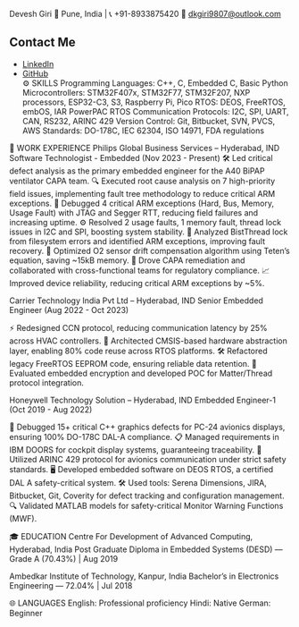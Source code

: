 Devesh Giri
📍 Pune, India | 📞 +91-8933875420 📧 dkgiri9807@outlook.com 
## Contact Me

- [LinkedIn](https://linkedin.com/in/devesh-giri-b684ab164)  
- [GitHub](https://github.com/YOUR_USERNAME)  
⚙️ SKILLS
Programming Languages: C++, C, Embedded C, Basic Python
Microcontrollers: STM32F407x, STM32F77, STM32F207, NXP processors, ESP32-C3, S3, Raspberry Pi, Pico
RTOS: DEOS, FreeRTOS, embOS, IAR PowerPAC RTOS
Communication Protocols: I2C, SPI, UART, CAN, RS232, ARINC 429
Version Control: Git, Bitbucket, SVN, PVCS, AWS
Standards: DO-178C, IEC 62304, ISO 14971, FDA regulations

💼 WORK EXPERIENCE
Philips Global Business Services – Hyderabad, IND
Software Technologist - Embedded (Nov 2023 - Present)
🛠️ Led critical defect analysis as the primary embedded engineer for the A40 BiPAP ventilator CAPA team.
🔍 Executed root cause analysis on 7 high-priority field issues, implementing fault tree methodology to reduce critical ARM exceptions.
🐛 Debugged 4 critical ARM exceptions (Hard, Bus, Memory, Usage Fault) with JTAG and Segger RTT, reducing field failures and increasing uptime.
⚙️ Resolved 2 usage faults, 1 memory fault, thread lock issues in I2C and SPI, boosting system stability.
🔄 Analyzed BistThread lock from filesystem errors and identified ARM exceptions, improving fault recovery.
🧪 Optimized O2 sensor drift compensation algorithm using Teten’s equation, saving ~15kB memory.
📑 Drove CAPA remediation and collaborated with cross-functional teams for regulatory compliance.
📈 Improved device reliability, reducing critical ARM exceptions by ~5%.

Carrier Technology India Pvt Ltd – Hyderabad, IND
Senior Embedded Engineer (Aug 2022 - Oct 2023)

⚡ Redesigned CCN protocol, reducing communication latency by 25% across HVAC controllers.
🧱 Architected CMSIS-based hardware abstraction layer, enabling 80% code reuse across RTOS platforms.
🛠️ Refactored legacy FreeRTOS EEPROM code, ensuring reliable data retention.
🔐 Evaluated embedded encryption and developed POC for Matter/Thread protocol integration.

Honeywell Technology Solution – Hyderabad, IND
Embedded Engineer-1 (Oct 2019 - Aug 2022)

🔧 Debugged 15+ critical C++ graphics defects for PC-24 avionics displays, ensuring 100% DO-178C DAL-A compliance.
📋 Managed requirements in IBM DOORS for cockpit display systems, guaranteeing traceability.
📡 Utilized ARINC 429 protocol for avionics communication under strict safety standards.
🖥️ Developed embedded software on DEOS RTOS, a certified DAL A safety-critical system.
🛠️ Used tools: Serena Dimensions, JIRA, Bitbucket, Git, Coverity for defect tracking and configuration management.
🔍 Validated MATLAB models for safety-critical Monitor Warning Functions (MWF).

🎓 EDUCATION
Centre For Development of Advanced Computing, Hyderabad, India
Post Graduate Diploma in Embedded Systems (DESD) — Grade A (70.43%) | Aug 2019

Ambedkar Institute of Technology, Kanpur, India
Bachelor’s in Electronics Engineering — 72.04% | Jul 2018

🌐 LANGUAGES
English: Professional proficiency
Hindi: Native
German: Beginner
